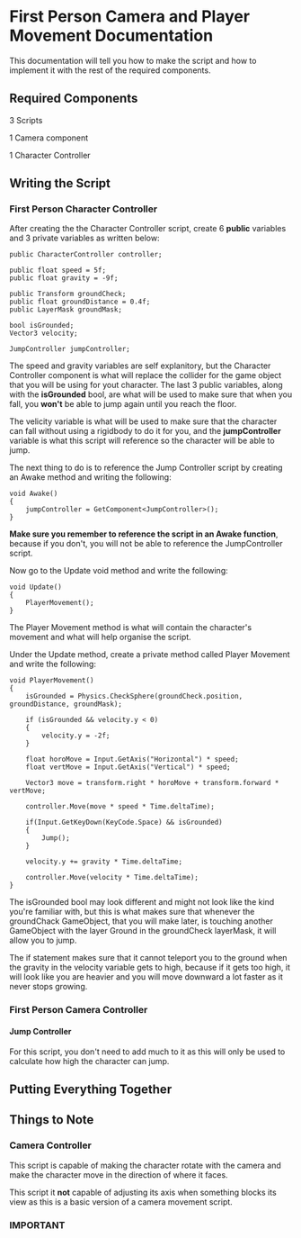 # First Person Camera and Player Movement Documentation

This documentation will tell you how to make the script and how to implement it with the rest of the required components.

## Required Components

3 Scripts

1 Camera component

1 Character Controller

## Writing the Script

### First Person Character Controller

After creating the the Character Controller script, create 6 **public** variables and 3 private variables as written below:

    public CharacterController controller;

    public float speed = 5f;
    public float gravity = -9f;

    public Transform groundCheck;
    public float groundDistance = 0.4f;
    public LayerMask groundMask;

    bool isGrounded;
    Vector3 velocity;

    JumpController jumpController;

The speed and gravity variables are self explanitory, but the Character Controller component is what will replace the collider for the game object that you will be using for yout character. The last 3 public variables, along with the **isGrounded** bool, are what will be used to make sure that when you fall, you **won't** be able to jump again until you reach the floor.

The velicity variable is what will be used to make sure that the character can fall without using a rigidbody to do it for you, and the **jumpController** variable is what this script will reference so the character will be able to jump.

The next thing to do is to reference the Jump Controller script by creating an Awake method and writing the following:

    void Awake()
    {
        jumpController = GetComponent<JumpController>();
    }

**Make sure you remember to reference the script in an Awake function**, because if you don't, you will not be able to reference the JumpController script.

Now go to the Update void method and write the following:

    void Update()
    {
        PlayerMovement();
    }

The Player Movement method is what will contain the character's movement and what will help organise the script.

Under the Update method, create a private method called Player Movement and write the following:

    void PlayerMovement()
    {
        isGrounded = Physics.CheckSphere(groundCheck.position, groundDistance, groundMask);

        if (isGrounded && velocity.y < 0)
        {
            velocity.y = -2f;
        }

        float horoMove = Input.GetAxis("Horizontal") * speed;
        float vertMove = Input.GetAxis("Vertical") * speed;

        Vector3 move = transform.right * horoMove + transform.forward * vertMove;

        controller.Move(move * speed * Time.deltaTime);

        if(Input.GetKeyDown(KeyCode.Space) && isGrounded)
        {
            Jump();
        }

        velocity.y += gravity * Time.deltaTime;

        controller.Move(velocity * Time.deltaTime);
    }

The isGrounded bool may look different and might not look like the kind you're familiar with, but this is what makes sure that whenever the groundChack GameObject, that you will make later, is touching another GameObject with the layer Ground in the groundCheck layerMask, it will allow you to jump.

The if statement makes sure that it cannot teleport you to the ground when the gravity in the velocity variable gets to high, because if it gets too high, it will look like you are heavier and you will move downward a lot faster as it never stops growing.



### First Person Camera Controller



#### Jump Controller

For this script, you don't need to add much to it as this will only be used to calculate how high the character can jump.

## Putting Everything Together



## Things to Note

### Camera Controller

This script is capable of making the character rotate with the camera and make the character move in the direction of where it faces.

This script it **not** capable of adjusting its axis when something blocks its view as this is a basic version of a camera movement script.

### IMPORTANT


